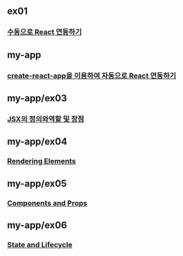 ## ex01
### [수동으로 React 연동하기](https://github.com/YuumiNam/reactStudy/tree/master/%EC%98%88%EC%A0%9C/ex01)

## my-app
### [create-react-app을 이용하여 자동으로 React 연동하기](https://github.com/YuumiNam/reactStudy/tree/master/%EC%98%88%EC%A0%9C/my-app)

## my-app/ex03
### [JSX의 정의와역할 및 장점](https://github.com/YuumiNam/reactStudy/tree/master/%EC%98%88%EC%A0%9C/my-app/src/ex03)

## my-app/ex04
### [Rendering Elements](https://github.com/YuumiNam/reactStudy/tree/master/%EC%98%88%EC%A0%9C/my-app/src/ex04)

## my-app/ex05
### [Components and Props](https://github.com/YuumiNam/reactStudy/tree/master/%EC%98%88%EC%A0%9C/my-app/src/ex05)

## my-app/ex06
### [State and Lifecycle](https://github.com/YuumiNam/reactStudy/tree/master/%EC%98%88%EC%A0%9C/my-app/src/ex06)

